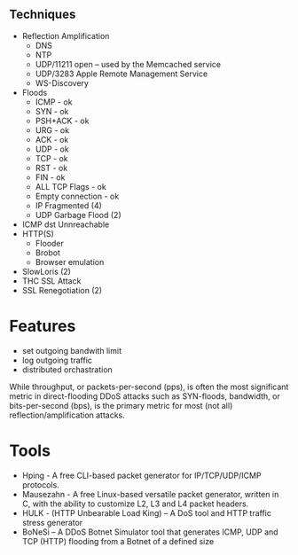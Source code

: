 
## Techniques

* Reflection Amplification
    * DNS
    * NTP
    * UDP/11211 open – used by the Memcached service
    * UDP/3283 Apple Remote Management Service
    * WS-Discovery
* Floods
    * ICMP - ok
    * SYN - ok
    * PSH+ACK - ok
    * URG - ok
    * ACK - ok
    * UDP - ok
    * TCP - ok
    * RST - ok
    * FIN - ok
    * ALL TCP Flags - ok
    * Empty connection - ok
    * IP Fragmented (4)
    * UDP Garbage Flood (2)
* ICMP dst Unnreachable
* HTTP(S)
    * Flooder
    * Brobot
    * Browser emulation
* SlowLoris (2)
* THC SSL Attack
* SSL Renegotiation (2)

# Features

* set outgoing bandwith limit
* log outgoing traffic
* distributed orchastration 

While throughput, or packets-per-second (pps), is often the most significant metric in direct-flooding DDoS attacks such as SYN-floods, 
bandwidth, or bits-per-second (bps), is the primary metric for most (not all) reflection/amplification attacks.

# Tools
 - Hping - A free CLI-based packet generator for IP/TCP/UDP/ICMP protocols.
 - Mausezahn - A free Linux-based versatile packet generator, written in C, with the ability to customize L2, L3 and L4 packet headers. 
 - HULK - (HTTP Unbearable Load King) – A DoS tool and HTTP traffic stress generator
 - BoNeSi – A DDoS Botnet Simulator tool that generates ICMP, UDP and TCP (HTTP) flooding from a Botnet of a defined size